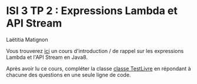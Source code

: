 # ISI 3 TP 2 : Expressions Lambda et API Stream
Laëtitia Matignon

Vous trouverez [ici](coursLambdaStream.pdf) un cours d'introduction / de rappel sur les expressions Lambda et l'API Stream en Java8. 

Après avoir lu ce cours, compléter la classe [classe TestLivre](src/livre/TestLivre.java) en répondant à chacune des questions en une seule ligne de code.

